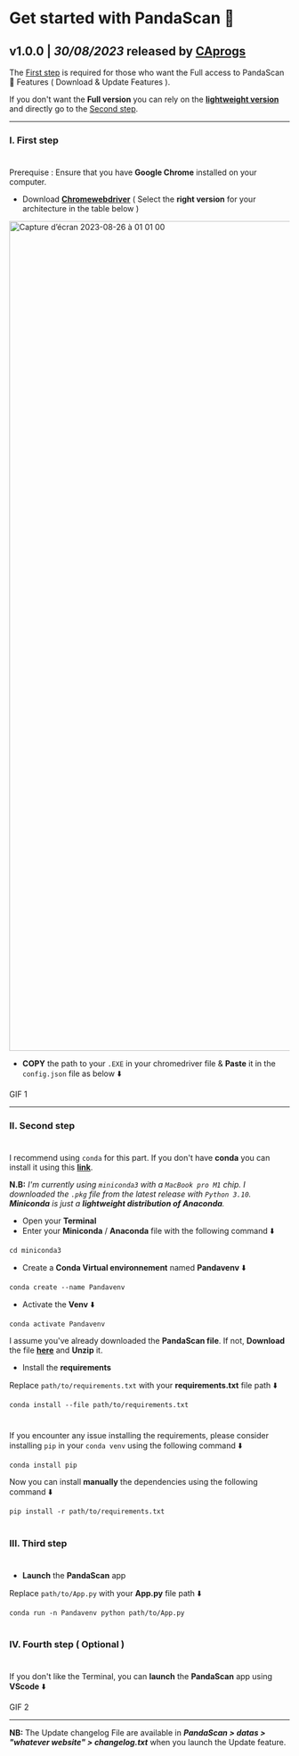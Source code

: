 # Get started with PandaScan 🐼

## **v1.0.0** | _**30/08/2023**_ released by [**CAprogs**](https://github.com/CAprogs)

The [First step](https://github.com/CAprogs/PandaScan/blob/main/Installation%20Guide.md#i-first-step) is required for those who want the Full access to PandaScan 🐼 Features ( Download & Update Features ).

If you don't want the **Full version** you can rely on the [**lightweight version**](https://github.com/CAprogs/PandaScan/releases/download/v1.0.0/PandaScan.Lite.zip) and directly go to the [Second step](https://github.com/CAprogs/PandaScan/blob/main/Installation%20Guide.md#ii-second-step).

---

### **I. First step**
#
Prerequise : Ensure that you have **Google Chrome** installed on your computer. 

- Download [**Chromewebdriver**](https://chromedriver.chromium.org/downloads) ( Select the **right version** for your architecture in the table below )

<img width="1488" alt="Capture d’écran 2023-08-26 à 01 01 00" src="https://github.com/CAprogs/PandaScan/assets/104645407/26ab6c15-9f8c-4bde-9c31-134a56f40273">

-  **COPY** the path to your `.EXE` in your chromedriver file & **Paste** it in the `config.json` file as below ⬇️

GIF 1

---

### **II. Second step**
#
I recommend using `conda` for this part. If you don't have **conda** you can install it using this [**link**](https://docs.conda.io/en/latest/miniconda.html). 

**N.B:** _I'm currently using `miniconda3` with a `MacBook pro M1` chip. I downloaded the `.pkg` file from the latest release with `Python 3.10`. 
**Miniconda** is just a **lightweight distribution of Anaconda**._

- Open your **Terminal**
- Enter your **Miniconda** / **Anaconda** file with the following command ⬇️
```
cd miniconda3
```
- Create a **Conda Virtual environnement** named **Pandavenv** ⬇️
```
conda create --name Pandavenv
```
- Activate the **Venv** ⬇️
```
conda activate Pandavenv
```

I assume you've already downloaded the **PandaScan file**. If not, **Download** the file [**here**](https://github.com/CAprogs/PandaScan/archive/refs/tags/v1.0.0.zip) and **Unzip** it.

- Install the **requirements** 

Replace `path/to/requirements.txt` with your **requirements.txt** file path ⬇️
```
conda install --file path/to/requirements.txt
```
#
If you encounter any issue installing the requirements, please consider installing `pip` in your `conda venv` using the following command ⬇️
```
conda install pip
```
Now you can install **manually** the dependencies using the following command ⬇️
```
pip install -r path/to/requirements.txt
```
#
### **III. Third step**
#
- **Launch** the **PandaScan** app

Replace `path/to/App.py` with your **App.py** file path ⬇️
```
conda run -n Pandavenv python path/to/App.py
```
#

### **IV. Fourth step ( Optional )**
#

If you don't like the Terminal, you can **launch** the **PandaScan** app using **VScode** ⬇️

GIF 2

---
**NB:**
The Update changelog File are available in _**PandaScan > datas > "whatever website" > changelog.txt**_ when you launch the Update feature.
